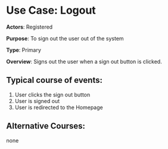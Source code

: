 # Use Case: Logout

**Actors**: Registered

**Purpose**: To sign out the user out of the system

**Type**: Primary

**Overview**: Signs out the user when a sign out button is clicked.

## Typical course of events:

1. User clicks the sign out button
2. User is signed out
3. User is redirected to the Homepage

## Alternative Courses:

none

<div style="page-break-after: always;"></div>

